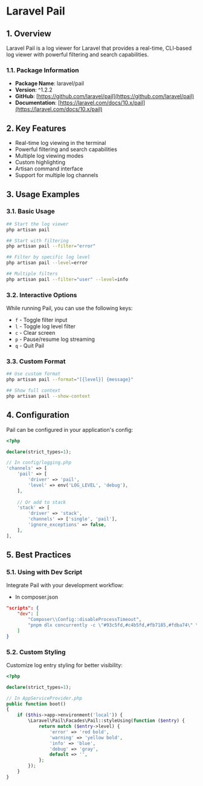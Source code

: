 # Laravel Pail

## 1. Overview

Laravel Pail is a log viewer for Laravel that provides a real-time, CLI-based log viewer with powerful filtering and search capabilities.

### 1.1. Package Information

- **Package Name**: laravel/pail
- **Version**: ^1.2.2
- **GitHub**: [https://github.com/laravel/pail](https://github.com/laravel/pail)
- **Documentation**: [https://laravel.com/docs/10.x/pail](https://laravel.com/docs/10.x/pail)

## 2. Key Features

- Real-time log viewing in the terminal
- Powerful filtering and search capabilities
- Multiple log viewing modes
- Custom highlighting
- Artisan command interface
- Support for multiple log channels

## 3. Usage Examples

### 3.1. Basic Usage

```sh
## Start the log viewer
php artisan pail

## Start with filtering
php artisan pail --filter="error"

## Filter by specific log level
php artisan pail --level=error

## Multiple filters
php artisan pail --filter="user" --level=info
```

### 3.2. Interactive Options

While running Pail, you can use the following keys:

- `f` - Toggle filter input
- `l` - Toggle log level filter
- `c` - Clear screen
- `p` - Pause/resume log streaming
- `q` - Quit Pail

### 3.3. Custom Format

```sh
## Use custom format
php artisan pail --format="[{level}] {message}"

## Show full context
php artisan pail --show-context
```

## 4. Configuration

Pail can be configured in your application's config:

```php
<?php

declare(strict_types=1);

// In config/logging.php
'channels' => [
    'pail' => [
        'driver' => 'pail',
        'level' => env('LOG_LEVEL', 'debug'),
    ],
    
    // Or add to stack
    'stack' => [
        'driver' => 'stack',
        'channels' => ['single', 'pail'],
        'ignore_exceptions' => false,
    ],
],
```

## 5. Best Practices

### 5.1. Using with Dev Script

Integrate Pail with your development workflow:

* In composer.json
```json
"scripts": {
    "dev": [
        "Composer\\Config::disableProcessTimeout",
        "pnpm dlx concurrently -c \"#93c5fd,#c4b5fd,#fb7185,#fdba74\" \"php artisan serve\" \"php artisan queue:listen --tries=1\" \"php artisan pail --timeout=0\" \"pnpm run dev\" --names=server,queue,logs,vite"
    ]
}
```

### 5.2. Custom Styling

Customize log entry styling for better visibility:

```php
<?php

declare(strict_types=1);

// In AppServiceProvider.php
public function boot()
{
    if ($this->app->environment('local')) {
        \Laravel\Pail\Facades\Pail::styleUsing(function ($entry) {
            return match ($entry->level) {
                'error' => 'red bold',
                'warning' => 'yellow bold',
                'info' => 'blue',
                'debug' => 'gray',
                default => '',
            };
        });
    }
}
```
